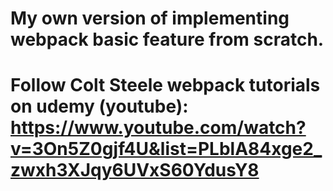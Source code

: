 # My own version of implementing webpack basic feature from scratch.

# Follow Colt Steele webpack tutorials on udemy (youtube): https://www.youtube.com/watch?v=3On5Z0gjf4U&list=PLblA84xge2_zwxh3XJqy6UVxS60YdusY8
